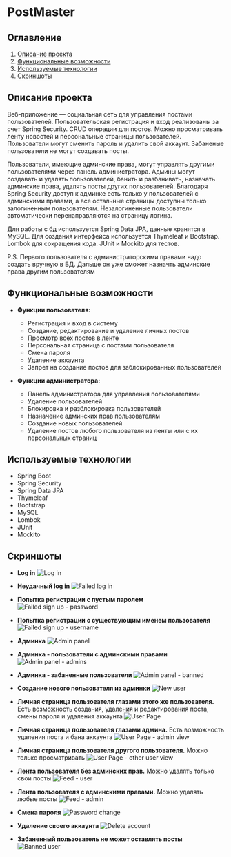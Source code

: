 # PostMaster

## Оглавление
1. [Описание проекта](#описание-проекта)
2. [Функциональные возможности](#функциональные-возможности)
3. [Используемые технологии](#используемые-технологии)
4. [Скриншоты](#скриншоты)

## Описание проекта
Веб-приложение — социальная сеть для управления постами пользователей. Пользовательская регистрация и вход реализованы за счет Spring Security. CRUD операции для постов. Можно просматривать ленту новостей и персональные страницы пользователей. Пользователи могут сменить пароль и удалить свой аккаунт. Забаненые пользователи не могут создавать посты.

Пользователи, имеющие админские права, могут управлять другими пользователями через панель администратора. Админы могут создавать и удалять пользователей, банить и разбанивать, назначать админские права, удалять посты других пользователей. Благодаря Spring Security доступ к админке есть только у пользователей с админскими правами, а все остальные страницы доступны только залогиненным пользователям. Незалогиненные пользователи автоматически перенаправляются на страницу логина.

Для работы с бд используется Spring Data JPA, данные хранятся в MySQL. Для создания интерфейса используется Thymeleaf и Bootstrap. Lombok для сокращения кода. JUnit и Mockito для тестов.

P.S. Первого пользователя с администраторскими правами надо создать вручную в БД. Дальше он уже сможет назначть админские права другим пользователям

## Функциональные возможности
- **Функции пользователя:**
    - Регистрация и вход в систему
    - Создание, редактирование и удаление личных постов
    - Просмотр всех постов в ленте
    - Персональная страница с постами пользователя
    - Смена пароля
    - Удаление аккаунта
    - Запрет на создание постов для заблокированных пользователей

- **Функции администратора:**
    - Панель администратора для управления пользователями
    - Удаление пользователей
    - Блокировка и разблокировка пользователей
    - Назначение админских прав пользователям
    - Создание новых пользователей
    - Удаление постов любого пользователя из ленты или с их персональных страниц

## Используемые технологии
- Spring Boot
- Spring Security
- Spring Data JPA
- Thymeleaf
- Bootstrap
- MySQL
- Lombok
- JUnit
- Mockito

## Скриншоты
- **Log in**
  ![Log in](https://github.com/iljilj/postMaster/assets/79352449/c11bab1c-7340-4f59-a6a6-71cba7b766d3)

- **Неудачный log in**
  ![Failed log in](https://github.com/iljilj/postMaster/assets/79352449/b4326c21-703e-40d2-847b-e5584bec9f85)

- **Попытка регистрации с пустым паролем**
  ![Failed sign up - password](https://github.com/iljilj/postMaster/assets/79352449/65386742-d0c1-4b1d-961c-68a57d9e97f0)

- **Попытка регистрации с существующим именем пользователя**
  ![Failed sign up - username](https://github.com/iljilj/postMaster/assets/79352449/5815b268-7d9c-4900-90bb-cd2e0af8b2f2)

- **Админка**
  ![Admin panel](https://github.com/iljilj/postMaster/assets/79352449/84917a47-1cbc-41d0-bd1b-1374583848a5)

- **Админка - пользователи с админскими правами**
  ![Admin panel - admins](https://github.com/iljilj/postMaster/assets/79352449/a0729788-c6d5-4d8d-8598-108705c2e1f1)

- **Админка - забаненные пользователи**
  ![Admin panel - banned](https://github.com/iljilj/postMaster/assets/79352449/6a3637b2-4df6-40d9-b73e-13be09c6f662)

- **Создание нового пользователя из админки**
  ![New user](https://github.com/iljilj/postMaster/assets/79352449/0d3d70c1-6535-4585-95f6-1bfd2085e495)

- **Личная страница пользователя глазами этого же пользователя.**
  Есть возможность создания, удаления и редактирования поста, смены пароля и удаления аккаунта
  ![User Page](https://github.com/iljilj/postMaster/assets/79352449/affc5629-bdc1-4037-b424-25d4522d9f8d)

- **Личная страница пользователя глазами админа.**
  Есть возможность удаления поста и бана аккаунта
  ![User Page - admin view](https://github.com/iljilj/postMaster/assets/79352449/a7ebbc89-362a-4988-ad70-33a0e8eeab49)

- **Личная страница пользователя другого пользователя.**
  Можно только просматривать
  ![User Page - other user view](https://github.com/iljilj/postMaster/assets/79352449/271e3120-3364-48dc-b52b-de3703a31962)

- **Лента пользователя без админских прав.**
  Можно удалять только свои посты
  ![Feed - user](https://github.com/iljilj/postMaster/assets/79352449/7be61f68-daa0-4ae6-96ba-fbafac331116)

- **Лента пользователя с админскими правами.**
  Можно удалять любые посты
  ![Feed - admin](https://github.com/iljilj/postMaster/assets/79352449/f555f5a1-2b8f-4b38-9488-b898216b4be8)

- **Смена пароля**
  ![Password change](https://github.com/iljilj/postMaster/assets/79352449/669daa8c-c90c-4648-9001-13c508926112)

- **Удаление своего аккаунта**
  ![Delete account](https://github.com/iljilj/postMaster/assets/79352449/37fff59b-a742-434b-9fe3-0ee788c638d8)

- **Забаненный пользователь не может оставлять посты**
  ![Banned user](https://github.com/iljilj/postMaster/assets/79352449/96bff707-426b-489e-8edc-63a4349aadf8)

